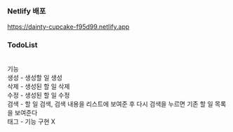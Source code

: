 
### Netlify 배포
https://dainty-cupcake-f95d99.netlify.app

### TodoList
</br>
기능 </br>
생성 - 생성할 일 생성 </br>
삭제 - 생성된 할 일 삭제</br>
수정 - 생성된 할 일 수정</br>
검색 - 할 일 검색, 검색 내용을 리스트에 보여준 후 다시 검색을 누르면 기존 할 일 목록을 보여준다 </br>
태그 - 기능 구현 X</br>

